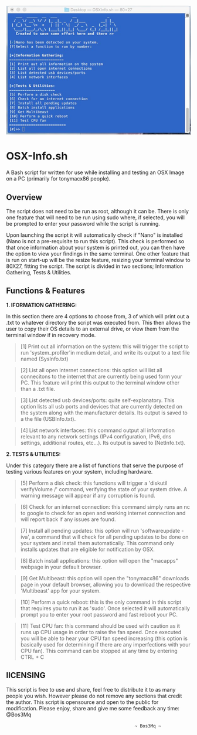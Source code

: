 ![](/OSXInfo.jpg)
# OSX-Info.sh
A Bash script for written for use while installing and testing an OSX Image on a PC (primarily for tonymacx86 people).

Overview
--------
The script does not need to be run as root, although it can be. There is only one feature that will need to be run using sudo where, if selected, you will be prompted to enter your password while the script is running. 

Upon launching the script it will automatically check if "Nano" is installed (Nano is not a pre-requisite to run this script). This  check is performed so that once information about your system is printed out, you can then have the option to view your findings in the same terminal. One other feature that is run on start-up will be the resize feature, resizing your terminal window to 80X27, fitting the script. The script is divided in two sections; Information Gathering, Tests & Utilities.

Functions & Features
--------------------

<b> 1. IFORMATION GATHERING: </b>

In this section there are 4 options to choose from, 3 of which will print out a .txt to whatever directory the script was executed from. This then allows the user to copy their OS details to an external drive, or view them from the terminal window if in recovery mode. 

> [1] Print out all information on the system: this will trigger the script to run 'system_profiler'in medium detail, and write           its output to a text file named (SysInfo.txt)

> [2] List all open internet connections: this option will list all connecitons to the internet that are currently being used form your PC. This feature will print this output to the terminal window other than a .txt file.

> [3] List detected usb devices/ports: quite self-explanatory. This option lists all usb ports and devices that are currently detected on the system along with the manufacturer details. Its output is saved to a the file (USBInfo.txt).

> [4] List network interfaces: this command output all information relevant to any network settings (IPv4 configuration, IPv6, dns settings, additional routes, etc...). Its output is saved to (NetInfo.txt).

<b> 2. TESTS & UTILITIES: </b>

Under this category there are a list of functions that serve the purpose of testing various features on your system, including hardware.

> [5] Perform a disk check: this functions will trigger a 'diskutil verifyVolume /' command, verifying the state of your system drive. A warning message will appear if any corruption is found.

> [6] Check for an internet connection: this command simply runs an nc to google to check for an open and working internet connection and will report back if any issues are found.

> [7] Install all pending updates: this option will run 'softwareupdate -iva', a command that will check for all pending updates to be done on your system and install them automatically. This command only installs updates that are eligible for notification by OSX.

> [8] Batch install applications: this option will open the "macapps" webpage in your default browser.

> [9] Get Multibeast: this option will open the "tonymacx86" downloads page in your default browser, allowing you to download the respective 'Multibeast' app for your system.

> [10] Perform a quick reboot: this is the only command in this script that requires you to run it as 'sudo'. Once selected it will automatically prompt you to enter your root password and fast reboot your PC.

> [11] Test CPU fan: this command should be used with caution as it runs up CPU usage in order to raise the fan speed. Once executed you will be able to hear your CPU fan speed increasing (this option is basically used for determining if there are any imperfections with your CPU fan). This command can be stopped at any time by entering CTRL + C

lICENSING
----------
This script is free to use and share, feel free to distribute it to as many people you wish.
However please do not remove any sections that credit the author. This script is opensource
and open to the public for modification. Please enjoy, share and give me some feedback any time: @Bos3Mq









                   
                                                     ~ Bos3Mq ~ 
                                     
